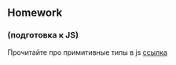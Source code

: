##  Homework

### (подготовка к JS)
Прочитайте про примитивные типы в js [ссылка](https://learn.javascript.ru/types)
